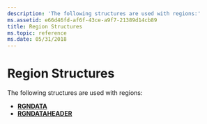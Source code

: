 ```yaml
---
description: 'The following structures are used with regions:'
ms.assetid: e66d46fd-af6f-43ce-a9f7-21389d14cb89
title: Region Structures
ms.topic: reference
ms.date: 05/31/2018
---
```


# Region Structures

The following structures are used with regions:

-   [**RGNDATA**](/windows/desktop/api/Wingdi/ns-wingdi-rgndata)
-   [**RGNDATAHEADER**](/windows/desktop/api/Wingdi/ns-wingdi-rgndataheader)

 

 



